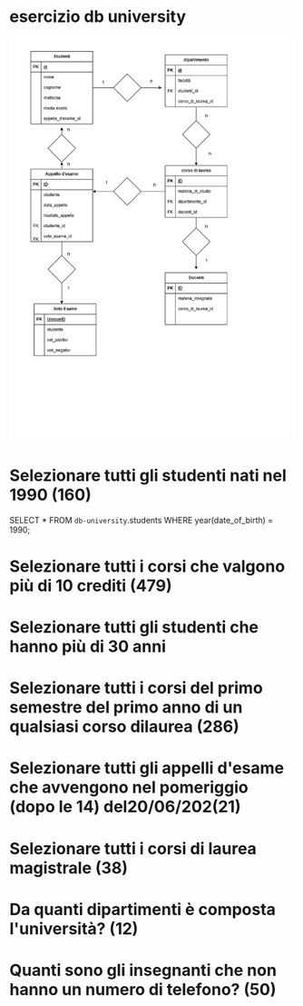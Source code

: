 # esercizio db university
![diagramma studenti universita](db.university.jpg)

# Selezionare tutti gli studenti nati nel 1990 (160)
SELECT * FROM `db-university`.students
WHERE year(date_of_birth) = 1990;

# Selezionare tutti i corsi che valgono più di 10 crediti (479)


 # Selezionare tutti gli studenti che hanno più di 30 anni


 # Selezionare tutti i corsi del primo semestre del primo anno di un qualsiasi corso dilaurea (286)


 # Selezionare tutti gli appelli d'esame che avvengono nel pomeriggio (dopo le 14) del20/06/202(21)


 # Selezionare tutti i corsi di laurea magistrale (38)


 # Da quanti dipartimenti è composta l'università? (12)


 # Quanti sono gli insegnanti che non hanno un numero di telefono? (50)